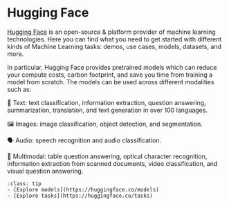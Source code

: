 # Hugging Face

[Hugging Face](https://huggingface.co/) is an open-source & platform provider of machine learning technologies. Here you can find what you need to get started with different kinds of Machine Learning tasks: demos, use cases, models, datasets, and more.

In particular, Hugging Face provides pretrained models which can reduce your compute costs, carbon footprint, and save you time from training a model from scratch. The models can be used across different modalities such as:

📝 Text: text classification, information extraction, question answering, summarization, translation, and text generation in over 100 languages.

🖼️ Images: image classification, object detection, and segmentation.

🗣️ Audio: speech recognition and audio classification.

🐙 Multimodal: table question answering, optical character recognition, information extraction from scanned documents, video classification, and visual question answering.

```{admonition} Hugging Face
:class: tip
- [Explore models](https://huggingface.co/models)
- [Explore tasks](https://huggingface.co/tasks)

```
